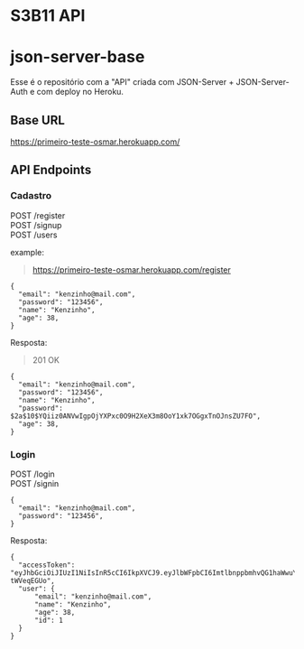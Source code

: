 # S3B11 API

# json-server-base

Esse é o repositório com a "API" criada com JSON-Server + JSON-Server-Auth e com deploy no Heroku.

## Base URL

https://primeiro-teste-osmar.herokuapp.com/

## API Endpoints

### Cadastro

POST /register <br/>
POST /signup <br/>
POST /users

example:

> https://primeiro-teste-osmar.herokuapp.com/register

```
{
  "email": "kenzinho@mail.com",
  "password": "123456",
  "name": "Kenzinho",
  "age": 38,
}
```

Resposta:

> 201 OK

```
{
  "email": "kenzinho@mail.com",
  "password": "123456",
  "name": "Kenzinho",
  "password": $2a$10$YQiiz0ANVwIgpOjYXPxc0O9H2XeX3m8OoY1xk7OGgxTnOJnsZU7FO",
  "age": 38,
}
```

### Login

POST /login <br/>
POST /signin

```
{
  "email": "kenzinho@mail.com",
  "password": "123456",
}
```

Resposta:

```
{
  "accessToken": "eyJhbGciOiJIUzI1NiIsInR5cCI6IkpXVCJ9.eyJlbWFpbCI6ImtlbnppbmhvQG1haWwuY29tIiwiaWF0IjoxNjUxNzg1ODEzLCJleHAiOjE2NTE3ODk0MTMsInN1YiI6IjEifQ.-0tPRjeuvGAVClysTpJFFkZ1zPc27lceK-tWVeqEGUo",
  "user": {
	  "email": "kenzinho@mail.com",
	  "name": "Kenzinho",
	  "age": 38,
	  "id": 1
  }
}
```
